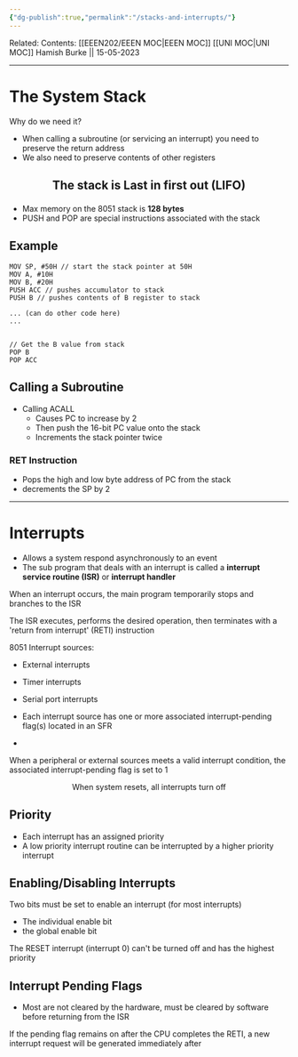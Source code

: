```yaml
---
{"dg-publish":true,"permalink":"/stacks-and-interrupts/"}
---
```


Related: 
Contents: [[EEEN202/EEEN MOC\|EEEN MOC]]
[[UNI MOC\|UNI MOC]]
Hamish Burke || 15-05-2023
***

# The System Stack

Why do we need it?
- When calling a subroutine (or servicing an interrupt) you need to preserve the return address
- We also need to preserve contents of other registers


<h2 align="center">

The stack is Last in first out (LIFO)

</h2>


- Max memory on the 8051 stack is **128 bytes**
- PUSH and POP are special instructions associated with the stack

## Example

```assembly
MOV SP, #50H // start the stack pointer at 50H
MOV A, #10H
MOV B, #20H 
PUSH ACC // pushes accumulator to stack
PUSH B // pushes contents of B register to stack

... (can do other code here)
...


// Get the B value from stack
POP B
POP ACC
```

## Calling a Subroutine

- Calling ACALL
	- Causes PC to increase by 2
	- Then push the 16-bit PC value onto the stack
	- Increments the stack pointer twice

### RET Instruction

- Pops the high and low byte address of PC from the stack
- decrements the SP by 2


***

# Interrupts

- Allows a system respond asynchronously to an event
- The sub program that deals with an interrupt is called a **interrupt service routine (ISR)** or **interrupt handler**

When an interrupt occurs, the main program temporarily stops and branches to the ISR


The ISR executes, performs the desired operation, then terminates with a 'return from interrupt' (RETI) instruction

8051 Interrupt sources:
- External interrupts
- Timer interrupts
- Serial port interrupts

- Each interrupt source has one or more associated interrupt-pending flag(s) located in an SFR
- 

When a peripheral or external sources meets a valid interrupt condition, the associated interrupt-pending flag is set to 1

<p align="center">
When system resets, all interrupts turn off
</p>

## Priority

- Each interrupt has an assigned priority
- A low priority interrupt routine can be interrupted by a higher priority interrupt

## Enabling/Disabling Interrupts

Two bits must be set to enable an interrupt (for most interrupts)
- The individual enable bit
- the global enable bit

The RESET interrupt (interrupt 0) can't be turned off and has the highest priority

## Interrupt Pending Flags

- Most are not cleared by the hardware, must be cleared by software before returning from the ISR

If the pending flag remains on after the CPU completes the RETI, a new interrupt request will be generated immediately after


